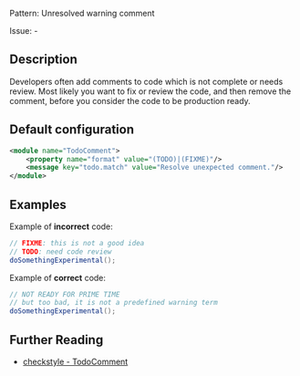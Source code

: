 Pattern: Unresolved warning comment

Issue: -

## Description

Developers often add comments to code which is not complete or needs review. Most likely you want to fix or review the code, and then remove the comment, before you consider the code to be production ready.

## Default configuration

```xml
<module name="TodoComment">
    <property name="format" value="(TODO)|(FIXME)"/>
    <message key="todo.match" value="Resolve unexpected comment."/>
</module>
```

## Examples

Example of **incorrect** code:

```java
// FIXME: this is not a good idea
// TODO: need code review
doSomethingExperimental();
```

Example of **correct** code:

```java
// NOT READY FOR PRIME TIME
// but too bad, it is not a predefined warning term
doSomethingExperimental();
```


## Further Reading

* [checkstyle - TodoComment](http://checkstyle.sourceforge.net/config_misc.html#TodoComment)

